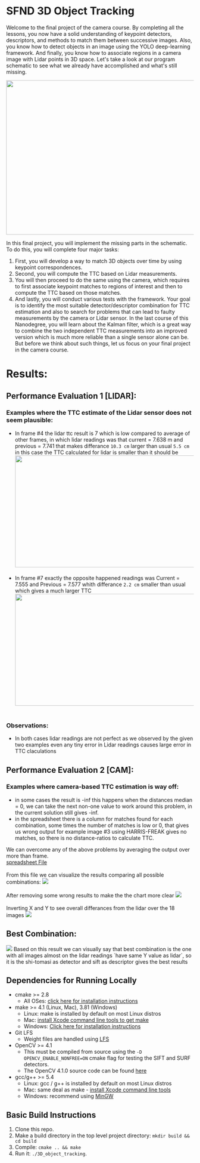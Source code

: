 # SFND 3D Object Tracking

Welcome to the final project of the camera course. By completing all the lessons, you now have a solid understanding of keypoint detectors, descriptors, and methods to match them between successive images. Also, you know how to detect objects in an image using the YOLO deep-learning framework. And finally, you know how to associate regions in a camera image with Lidar points in 3D space. Let's take a look at our program schematic to see what we already have accomplished and what's still missing.

<img src="images/course_code_structure.png" width="779" height="414" />

In this final project, you will implement the missing parts in the schematic. To do this, you will complete four major tasks: 
1. First, you will develop a way to match 3D objects over time by using keypoint correspondences. 
2. Second, you will compute the TTC based on Lidar measurements. 
3. You will then proceed to do the same using the camera, which requires to first associate keypoint matches to regions of interest and then to compute the TTC based on those matches. 
4. And lastly, you will conduct various tests with the framework. Your goal is to identify the most suitable detector/descriptor combination for TTC estimation and also to search for problems that can lead to faulty measurements by the camera or Lidar sensor. In the last course of this Nanodegree, you will learn about the Kalman filter, which is a great way to combine the two independent TTC measurements into an improved version which is much more reliable than a single sensor alone can be. But before we think about such things, let us focus on your final project in the camera course. 

# Results:
## Performance Evaluation 1 [LIDAR]:
### Examples where the TTC estimate of the Lidar sensor does not seem plausible:
* In frame #4 the lidar ttc result is 7 which is low compared to average of other frames, in which lidar readings was that current = 7.638 m and previous = 7.741 that makes differance `10.3 cm` larger than usual `5.5 cm` in this case the TTC calculated for lidar is smaller than it should be <img src="images/LIDAR/04.png" width="800" height="300" /><br><br>
* In frame #7 exactly the opposite happened readings was Current = 7.555 and Previous = 7.577 whith differance `2.2 cm` smaller than usual which gives a much larger TTC <img src="images/LIDAR/07.png" width="800" height="300" /><br><br>
### Observations:
* In both cases lidar readings are not perfect as we observed by the given two examples even any tiny error in Lidar readings causes large error in TTC claculations

## Performance Evaluation 2 [CAM]:
### Examples where camera-based TTC estimation is way off:
* in some cases the result is -inf this happens when the distances median = 0, we can take the next non-one value to work around this problem, in the current solution still gives -inf.
* in the spreadsheet there is a column for matches found for each combination, some times the number of matches is low or 0, that gives us wrong output for example image #3 using HARRIS-FREAK gives no matches, so there is no distance-ratios to calculate TTC.

We can overcome any of the above problems by averaging the output over more than frame.<br>
[spreadsheet File](https://drive.google.com/file/d/1t9gcTsutHliMu_-E8FWD_LkpdissjzOW/view?usp=sharing)<br><br>
From this file we can visualize the results comparing all possible combinations:
<img src="images/CAM/001.png"/><br><br>
After removing some wrong results to make the the chart more clear
<img src="images/CAM/003.png"/><br><br>
Inverting X and Y to see overall differances from the lidar over the 18 images
<img src="images/CAM/004.png"/><br>
## Best Combination:
<img src="images/CAM/002.png"/>
Based on this result we can visually say that best combination is the one with all images almost on the lidar readings `have same Y value as lidar`, so it is the shi-tomasi as detector and sift as descriptor gives the best results

## Dependencies for Running Locally
* cmake >= 2.8
  * All OSes: [click here for installation instructions](https://cmake.org/install/)
* make >= 4.1 (Linux, Mac), 3.81 (Windows)
  * Linux: make is installed by default on most Linux distros
  * Mac: [install Xcode command line tools to get make](https://developer.apple.com/xcode/features/)
  * Windows: [Click here for installation instructions](http://gnuwin32.sourceforge.net/packages/make.htm)
* Git LFS
  * Weight files are handled using [LFS](https://git-lfs.github.com/)
* OpenCV >= 4.1
  * This must be compiled from source using the `-D OPENCV_ENABLE_NONFREE=ON` cmake flag for testing the SIFT and SURF detectors.
  * The OpenCV 4.1.0 source code can be found [here](https://github.com/opencv/opencv/tree/4.1.0)
* gcc/g++ >= 5.4
  * Linux: gcc / g++ is installed by default on most Linux distros
  * Mac: same deal as make - [install Xcode command line tools](https://developer.apple.com/xcode/features/)
  * Windows: recommend using [MinGW](http://www.mingw.org/)

## Basic Build Instructions

1. Clone this repo.
2. Make a build directory in the top level project directory: `mkdir build && cd build`
3. Compile: `cmake .. && make`
4. Run it: `./3D_object_tracking`.
